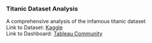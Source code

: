 ### Titanic Dataset Analysis
A comprehensive analysis of the infamous titanic dataset <br>
Link to Dataset: [Kaggle](https://www.kaggle.com/c/titanic) <br>
Link to Dashboard: [Tableau Community](https://public.tableau.com/app/profile/prateek.ganigi/viz/Titanic_Survivors_16607214152360/Dashboard1)
